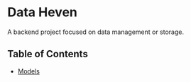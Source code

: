 # Data Heven

A backend project focused on data management or storage.


## Table of Contents
- [Models](https://app.eraser.io/workspace/Lot62R91Sqk66Dtjh0p7?origin=share)


